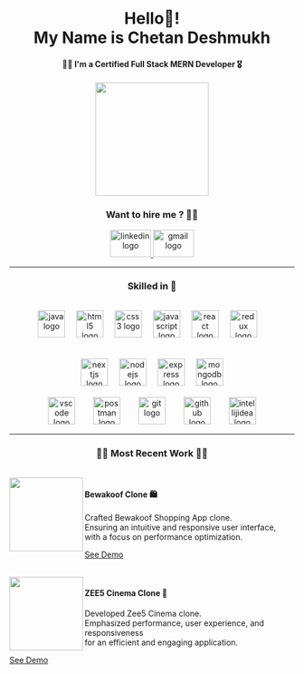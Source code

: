 <h1 align="center">Hello👋!<br>My Name is Chetan Deshmukh</h1>



<h4 align="center">🧑‍💻 I'm a Certified Full Stack MERN Developer 🎖️</h4>



<div align="center">
  <img height="200" src="https://media4.giphy.com/media/zhYSVCirREeIZtONCI/200w.webp?cid=ecf05e47ncx8jnsc53tg34qyj0arxcalesccfvfzvb2txvgq&ep=v1_stickers_search&rid=200w.webp&ct=s"  />
</div>



<h3 align="center">Want to hire me ? 👨‍💻</h3>



<div align="center">
  <a href="https://www.linkedin.com/in/chetan005/" target="_blank" rel="reopener noreferrer">
    <img src="https://raw.githubusercontent.com/maurodesouza/profile-readme-generator/master/src/assets/icons/social/linkedin/default.svg" width="72" height="48" alt="linkedin logo"  />
  </a>
  <a href="mailto:mr.chetan005@gmail.com" target="_blank" rel="reopener noreferrer">
    <img src="https://raw.githubusercontent.com/maurodesouza/profile-readme-generator/master/src/assets/icons/social/gmail/default.svg" width="72" height="48" alt="gmail logo"  />
  </a>
</div>

<hr clear="both">



<h3 align="center">Skilled in 🧰</h3>



<br clear="both">

<div align="center">
  <img src="https://skillicons.dev/icons?i=java" height="48" alt="java logo"  />
  <img width="12" />
  <img src="https://img.shields.io/badge/HTML5-E34F26?logo=html5&logoColor=white&style=for-the-badge" height="48" alt="html5 logo"  />
  <img width="12" />
  <img src="https://img.shields.io/badge/CSS3-1572B6?logo=css3&logoColor=white&style=for-the-badge" height="48" alt="css3 logo"  />
  <img width="12" />
  <img src="https://img.shields.io/badge/JavaScript-F7DF1E?logo=javascript&logoColor=black&style=for-the-badge" height="48" alt="javascript logo"  />
  <img width="12" />
  <img src="https://img.shields.io/badge/React-61DAFB?logo=react&logoColor=black&style=for-the-badge" height="48" alt="react logo"  />
  <img width="12" />
  <img src="https://img.shields.io/badge/Redux-764ABC?logo=redux&logoColor=white&style=for-the-badge" height="48" alt="redux logo"  />
  <img width="12" />

  <br clear="both"/>
  <br clear="both"/>
  <br clear="both"/>
  
  <img src="https://skillicons.dev/icons?i=nextjs" height="48" alt="nextjs logo"  />
  <img width="12" />
  <img src="https://img.shields.io/badge/Node.js-339933?logo=nodedotjs&logoColor=white&style=for-the-badge" height="48" alt="nodejs logo"  />
  <img width="12" />
  <img src="https://img.shields.io/badge/Express-000000?logo=express&logoColor=white&style=for-the-badge" height="48" alt="express logo"  />
  <img width="12" />
  <img src="https://img.shields.io/badge/MongoDB-47A248?logo=mongodb&logoColor=white&style=for-the-badge" height="48" alt="mongodb logo"  />
</div>

<br clear="both">



<div align="center">
  <img src="https://cdn.simpleicons.org/visualstudiocode/007ACC" height="48" alt="vscode logo"  />
  <img width="24" />
  <img src="https://skillicons.dev/icons?i=postman" height="48" alt="postman logo"  />
  <img width="24" />
  <img src="https://skillicons.dev/icons?i=git" height="48" alt="git logo"  />
  <img width="24" />
  <img src="https://skillicons.dev/icons?i=github" height="48" alt="github logo"  />
  <img width="24" />
  <img src="https://skillicons.dev/icons?i=idea" height="48" alt="intellijidea logo"  />
</div>



<hr clear="both">

<h3 align="center">👨‍💻 Most Recent Work 👨‍💻</h3>

<br />



<a href="https://bewakooof.vercel.app" align="left" target="_blank" rel="reopener noreferrer">
  <img align="left" height="130" src="https://play-lh.googleusercontent.com/DAMBDVyBKiDEOsjD2sy4EpGHXvfUABNXpnbLLrc-STtYIgogcuqdRRyjaLJY5vxkAl8"  />
</a>



<h4 align="left">Bewakoof Clone 🛍️</h4>

<p align="left">Crafted Bewakoof Shopping App clone.<br>Ensuring an intuitive and responsive user interface,<br>with a focus on performance optimization.</p>

<a href="https://bewakooof.vercel.app" align="left" target="_blank" rel="reopener noreferrer">See Demo</a>



<br clear="both">



<a href="https://zee5-cinema.vercel.app/" align="left" target="_blank" rel="reopener noreferrer">
  <img align="left" height="130" src="https://upload.wikimedia.org/wikipedia/commons/5/5a/Zee5-official-logo.jpeg"  />
</a>



<h4 align="left">ZEE5 Cinema Clone 🍿</h4>

<p align="left">Developed Zee5 Cinema clone.<br>Emphasized performance, user experience, and responsiveness <br>for an efficient and engaging application.</p>

<a href="https://zee5-cinema.vercel.app" align="left" target="_blank" rel="reopener noreferrer">See Demo</a>

